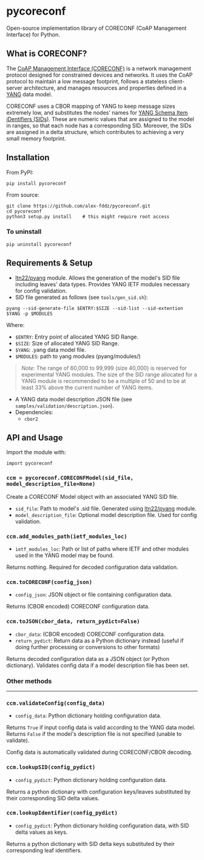 # pycoreconf

Open-source implementation library of CORECONF (CoAP Management Interface) for Python.

## What is CORECONF?

The [CoAP Management Interface (CORECONF)](https://datatracker.ietf.org/doc/html/draft-ietf-core-comi-11) is a network management protocol designed for constrained devices and networks. It uses the CoAP protocol to maintain a low message footprint, follows a stateless client-server architecture, and manages resources and properties defined in a [YANG](https://www.rfc-editor.org/rfc/rfc7950) data model.

CORECONF uses a CBOR mapping of YANG to keep message sizes extremely low, and substitutes the nodes' names for [YANG Schema Item iDentifiers (SIDs)](200~https://datatracker.ietf.org/doc/html/draft-ietf-core-sid-15). These are numeric values that are assigned to the model in ranges, so that each node has a corresponding SID. Moreover, the SIDs are assigned in a delta structure, which contributes to achieving a very small memory footprint.

## Installation

From PyPI:

```
pip install pycoreconf
```

From source:

```
git clone https://github.com/alex-fddz/pycoreconf.git
cd pycoreconf
python3 setup.py install    # this might require root access
```

### To uninstall

```
pip uninstall pycoreconf
```

## Requirements & Setup

- [ltn22/pyang](https://github.com/ltn22/pyang/) module. Allows the generation of the model's SID file including leaves' data types. Provides YANG IETF modules necessary for config validation.
- SID file generated as follows (see `tools/gen_sid.sh`):

```
pyang --sid-generate-file $ENTRY:$SIZE --sid-list --sid-extention $YANG -p $MODULES
```

Where:
- `$ENTRY`: Entry point of allocated YANG SID Range.
- `$SIZE`: Size of allocated YANG SID Range.
- `$YANG`: .yang data model file.
- `$MODULES`: path to yang modules (pyang/modules/)

> *Note*: The range of 60,000 to 99,999 (size 40,000) is reserved for experimental YANG modules. The size of the SID range allocated for a YANG module is recommended to be a multiple of 50 and to be at least 33% above the current number of YANG items.

- A YANG data model description JSON file (see `samples/validation/description.json`).
- Dependencies:
    - `cbor2`

## API and Usage

Import the module with:

```
import pycoreconf
```

### `ccm = pycoreconf.CORECONFModel(sid_file, model_description_file=None)`

Create a CORECONF Model object with an associated YANG SID file.

- `sid_file`: Path to model's .sid file. Generated using [ltn22/pyang](https://github.com/ltn22/pyang/) module.
- `model_description_file`: Optional model description file. Used for config validation.

### `ccm.add_modules_path(ietf_modules_loc)`

- `ietf_modules_loc`: Path or list of paths where IETF and other modules used in the YANG model may be found.

Returns nothing. Required for decoded configuration data validation.

### `ccm.toCORECONF(config_json)` 

- `config_json`: JSON object or file containing configuration data.

Returns (CBOR encoded) CORECONF configuration data.

### `ccm.toJSON(cbor_data, return_pydict=False)`

- `cbor_data`: (CBOR encoded) CORECONF configuration data.
- `return_pydict`: Return data as a Python dictionary instead (useful if doing further processing or conversions to other formats)

Returns decoded configuration data as a JSON object (or Python dictionary). Validates config data if a model description file has been set.

### Other methods
---

### `ccm.validateConfig(config_data)`

- `config_data`: Python dictionary holding configuration data.

Returns `True` if input config data is valid according to the YANG data model. Returns `False` if the model's description file is not specified (unable to validate).

Config data is automatically validated during CORECONF/CBOR decoding.

### `ccm.lookupSID(config_pydict)`

- `config_pydict`: Python dictionary holding configuration data.

Returns a python dictionary with configuration keys/leaves substituted by their corresponding SID delta values.

### `ccm.lookupIdentifier(config_pydict)`

- `config_pydict`: Python dictionary holding configuration data, with SID delta values as keys.

Returns a python dictionary with SID delta keys substituted by their corresponding leaf identifiers.
